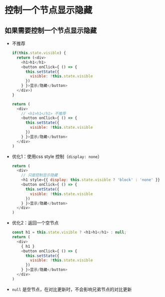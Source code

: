 # 控制一个节点显示隐藏

## 如果需要控制一个节点显示隐藏

*   不推荐

    ```javascript
    if(this.state.visible) {
      return (<div>
        <h1>h1</h1>
        <button onClick={ () => {
          this.setState({
            visible: !this.state.visible
          })
        } }>显示/隐藏</button>
      </div>)
    }

    return (
      <div>
        // <h1>h1</h1> 不推荐
        <button onClick={ () => {
          this.setState({
            visible: !this.state.visible
          })
        } }>显示/隐藏</button>
      </div>
    )
    ```

*   优化1：使用css style 控制（`display: none`）

    ```javascript
    return (
      <div>
        // 只是控制显示隐藏
        <h1 style={{ display: this.state.visible ? 'block' : 'none' }} >h1</h1>
        <button onClick={ () => {
          this.setState({
            visible: !this.state.visible
          })
        } }>显示/隐藏</button>
      </div>
    )
    ```

*   优化2：返回一个空节点

    ```javascript
    const h1 = this.state.visible ? <h1>h1</h1> : null;
    return (
      <div>
        { h1 }
        <button onClick={ () => {
          this.setState({
            visible: !this.state.visible
          })
        } }>显示/隐藏</button>
      </div>
    )
    ```

*   `null` 是空节点，在对比更新时，不会影响兄弟节点的对比更新
